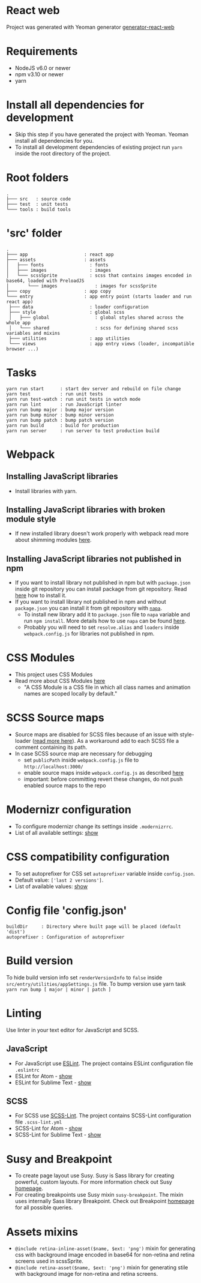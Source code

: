 # React web
Project was generated with Yeoman generator
[generator-react-web](https://www.npmjs.com/package/generator-react-web)

# Requirements
- NodeJS v6.0 or newer
- npm v3.10 or newer
- yarn

# Install all dependencies for development
- Skip this step if you have generated the project with Yeoman. Yeoman install all dependencies for you.
- To install all development dependencies of existing project run `yarn` inside the root
  directory of the project.

# Root folders
```
.
├─── src   : source code
├─── test  : unit tests
└─── tools : build tools
```

# 'src' folder
```
.
├─── app                     : react app
├─── assets                  : assets
│   ├─── fonts                 : fonts
│   ├─── images                : images
│   └─── scssSprite            : scss that contains images encoded in base64, loaded with PreloadJS
│       └─── images              : images for scssSprite
├─── copy                    : app copy
└─── entry                   : app entry point (starts loader and run react app)
 ├─── data                     : loader configuration
 ├─── style                    : global scss
 │   ├─── global                 : global styles shared across the whole app
 │   └─── shared                 : scss for defining shared scss variables and mixins
 ├─── utilities                : app utilities
 └─── views                    : app entry views (loader, incompatible browser ...)
```

# Tasks
```
yarn run start      : start dev server and rebuild on file change
yarn test           : run unit tests
yarn run test-watch : run unit tests in watch mode
yarn run lint       : run JavaScript linter
yarn run bump major : bump major version
yarn run bump minor : bump minor version
yarn run bump patch : bump patch version
yarn run build      : build for production
yarn run server     : run server to test production build
```

# Webpack
## Installing JavaScript libraries
- Install libraries with yarn.

## Installing JavaScript libraries with broken module style
- If new installed library doesn't work properly with webpack read more about shimming modules
  [here](http://webpack.github.io/docs/shimming-modules.html).

## Installing JavaScript libraries not published in npm
- If you want to install library not published in npm but with `package.json` inside git repository
  you can install package from git repository. Read [here](https://docs.npmjs.com/cli/install) how to
  install it.
- If you want to install library not published in npm and without `package.json` you can install it
  from git repository with [`napa`](https://github.com/shama/napa).
    - To install new library add it to `package.json` file to `napa` variable and run `npm install`.
      More details how to use `napa` can be found [here](https://github.com/shama/napa).
    - Probably you will need to set `resolve.alias` and `loaders` inside `webpack.config.js` for
      libraries not published in npm.

# CSS Modules
- This project uses CSS Modules
- Read more about CSS Modules [here](https://github.com/css-modules/css-modules)
    - "A CSS Module is a CSS file in which all class names and animation names are scoped locally by default."

# SCSS Source maps
- Source maps are disabled for SCSS files because of an issue with style-loader
  ([read more here](https://github.com/webpack/style-loader/issues/93)). As a workaround add to each
  SCSS file a comment containing its path.
- In case SCSS source map are necessary for debugging
    - set `publicPath` inside `webpack.config.js` file to `http://localhost:3000/`
    - enable source maps inside `webpack.config.js` as described
      [here](https://github.com/jtangelder/sass-loader#source-maps)
    - important: before committing revert these changes, do not push enabled source maps to the repo

# Modernizr configuration
- To configure modernizr change its settings inside `.modernizrrc`.
- List of all available settings:
  [show](https://github.com/Modernizr/Modernizr/blob/master/lib/config-all.json)

# CSS compatibility configuration
- To set autoprefixer for CSS set `autoprefixer` variable inside `config.json`.
- Default value: `['last 2 versions']`.
- List of available values: [show](https://github.com/ai/browserslist#queries)

# Config file 'config.json'
```
buildDir     : Directory where built page will be placed (default 'dist')
autoprefixer : Configuration of autoprefixer
```

# Build version
To hide build version info set `renderVersionInfo` to `false` inside `src/entry/utilities/appSettings.js` file.
To bump version use yarn task `yarn run bump [ major | minor | patch ]`

# Linting
Use linter in your text editor for JavaScript and SCSS.

## JavaScript
- For JavaScript use [ESLint](http://eslint.org/). The project contains ESLint configuration
  file `.eslintrc`
- ESLint for Atom - [show](https://github.com/AtomLinter/linter-eslint)
- ESLint for Sublime Text - [show](https://github.com/roadhump/SublimeLinter-eslint)

## SCSS
- For SCSS use [SCSS-Lint](https://github.com/brigade/scss-lint). The project contains SCSS-Lint
  configuration file `.scss-lint.yml`
- SCSS-Lint for Atom - [show](https://github.com/AtomLinter/linter-scss-lint)
- SCSS-Lint for Sublime Text - [show](https://github.com/attenzione/SublimeLinter-scss-lint)

# Susy and Breakpoint
- To create page layout use Susy. Susy is Sass library for creating powerful, custom layouts.
  For more information check out Susy [homepage](http://susy.oddbird.net/).
- For creating breakpoints use Susy mixin `susy-breakpoint`. The mixin uses internally
  Sass library Breakpoint. Check out Breakpoint [homepage](http://breakpoint-sass.com/) for
  all possible queries.

# Assets mixins
- `@include retina-inline-asset($name, $ext: 'png')` mixin for generating css with background
  image encoded in base64 for non-retina and retina screens used in scssSprite.
- `@include retina-asset($name, $ext: 'png')` mixin for generating stile with background
  image for non-retina and retina screens.
